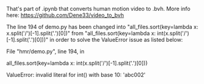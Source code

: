 That's part of .ipynb that converts human motion video to .bvh. More info here: https://github.com/Dene33/video_to_bvh

The line 194 of demo.py has been changed into "all_files.sort(key=lambda x: x.split('/')[-1].split('.')[0])" from "all_files.sort(key=lambda x: int(x.split('/')[-1].split('.')[0]))" in order to solve the ValueError issue as listed below:


File "hmr/demo.py", line 194, in

all_files.sort(key=lambda x: int(x.split('/')[-1].split('.')[0]))

ValueError: invalid literal for int() with base 10: 'abc002'
